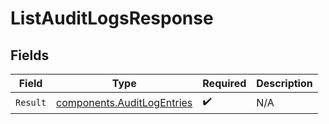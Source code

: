 # ListAuditLogsResponse


## Fields

| Field                                                                    | Type                                                                     | Required                                                                 | Description                                                              |
| ------------------------------------------------------------------------ | ------------------------------------------------------------------------ | ------------------------------------------------------------------------ | ------------------------------------------------------------------------ |
| `Result`                                                                 | [components.AuditLogEntries](../../models/components/auditlogentries.md) | :heavy_check_mark:                                                       | N/A                                                                      |